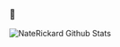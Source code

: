 ### :tada:

![NateRickard Github Stats](https://github-readme-stats.vercel.app/api?username=naterickard&show_icons=true&title_color=fff&icon_color=79ff97&text_color=9f9f9f&bg_color=151515)



<!--
**NateRickard/naterickard** is a ✨ _special_ ✨ repository because its `README.md` (this file) appears on your GitHub profile.

Here are some ideas to get you started:

- 🔭 I’m currently working on ...
- 🌱 I’m currently learning ...
- 👯 I’m looking to collaborate on ...
- 🤔 I’m looking for help with ...
- 💬 Ask me about ...
- 📫 How to reach me: ...
- 😄 Pronouns: ...
- ⚡ Fun fact: ...
-->
